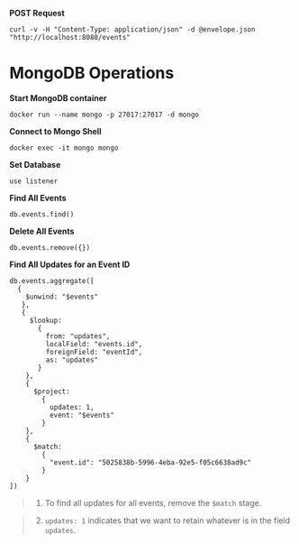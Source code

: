 **POST Request**
```
curl -v -H "Content-Type: application/json" -d @envelope.json "http://localhost:8080/events"
```

MongoDB Operations
===

**Start MongoDB container**
```
docker run --name mongo -p 27017:27017 -d mongo
```

**Connect to Mongo Shell**
```
docker exec -it mongo mongo
```

**Set Database**
```
use listener
```

**Find All Events**
```
db.events.find()
```

**Delete All Events**
```
db.events.remove({})
```

**Find All Updates for an Event ID**

```
db.events.aggregate([
  {
    $unwind: "$events"
   },
   {
     $lookup:
       {
         from: "updates",
         localField: "events.id",
         foreignField: "eventId",
         as: "updates"
       }
    },
    { 
      $project: 
        { 
          updates: 1,
          event: "$events"
        }
    },
    { 
      $match:
        { 
          "event.id": "5025838b-5996-4eba-92e5-f05c6638ad9c" 
        }
    }
])
```

> 1. To find all updates for all events, remove the `$match` stage.

> 2. `updates: 1` indicates that we want to retain whatever is in the field `updates`.
